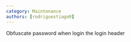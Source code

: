 ```yaml
---
category: Maintenance
authors: [rodriguestiago0]
---
```


Obfuscate password when login the login header